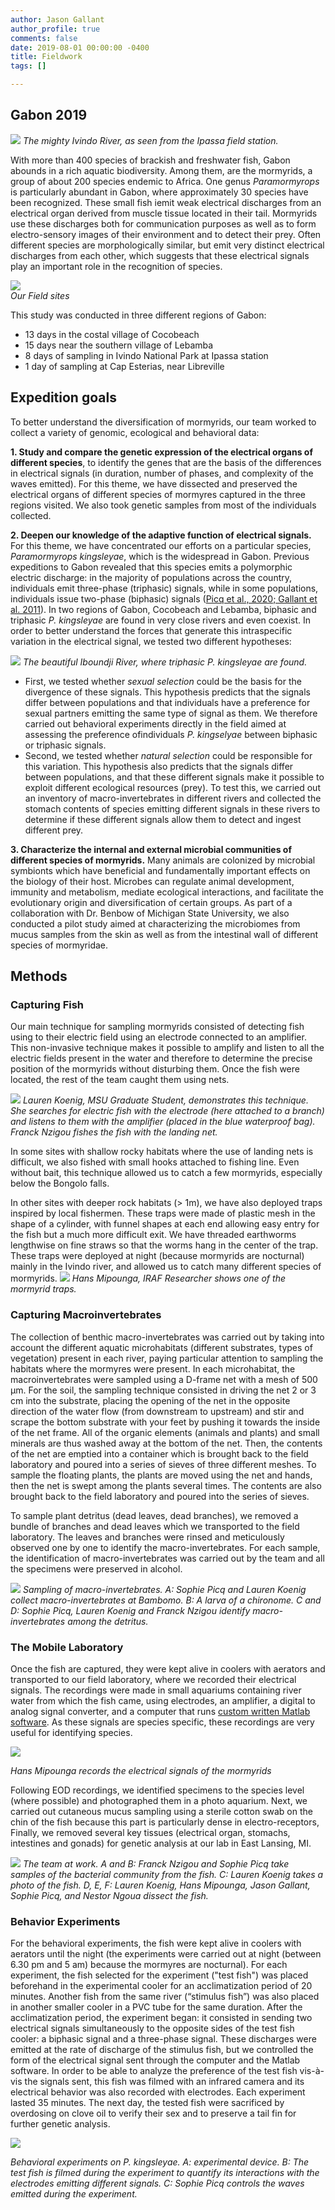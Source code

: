 ```yaml
---
author: Jason Gallant
author_profile: true
comments: false
date: 2019-08-01 00:00:00 -0400
title: Fieldwork
tags: []

---
```

## **Gabon 2019**

![](/images/makokou.jpg)
  _The mighty Ivindo River, as seen from the Ipassa field station._

With more than 400 species of brackish and freshwater fish, Gabon abounds in a rich aquatic biodiversity. Among them, are the mormyrids, a group of about 200 species endemic to Africa.  One genus _Paramormyrops_ is particularly abundant in Gabon, where approximately 30 species have been recognized. These small fish iemit weak electrical discharges from an electrical organ derived from muscle tissue located in their tail. Mormyrids use these discharges both for communication purposes as well as to form electro-sensory images of their environment and to detect their prey.  Often different species are morphologically similar, but emit very distinct electrical discharges from each other, which suggests that these electrical signals play an important role in the recognition of species.

![](/images/image004.png)  
  _Our Field sites_

This study was conducted in three different regions of Gabon:

* 13 days in the costal village of Cocobeach
* 15 days near the southern village of Lebamba
* 8 days of sampling  in Ivindo National Park at Ipassa station
* 1 day of sampling at Cap Esterias, near Libreville

## **Expedition goals**

To better understand the diversification of mormyrids, our team worked to collect a variety of genomic, ecological and behavioral data:

**1. Study and compare the genetic expression of the electrical organs of different species**, to identify the genes that are the basis of the differences in electrical signals (in duration, number of phases, and complexity of the waves emitted). For this theme, we have dissected and preserved the electrical organs of different species of mormyres captured in the three regions visited. We also took genetic samples from most of the individuals collected.

**2. Deepen our knowledge of the adaptive function of electrical signals.** For this theme, we have concentrated our efforts on a particular species, _Paramormyrops kingsleyae_, which is the  widespread in Gabon. Previous expeditions to Gabon revealed that this species emits a polymorphic electric discharge: in the majority of populations across the country, individuals emit three-phase (triphasic) signals, while in some populations, individuals issue two-phase (biphasic) signals ([Picq et al., 2020; Gallant et al. 2011](http://efish.integrativebiology.msu.edu/publications)). In two regions of Gabon, Cocobeach and Lebamba, biphasic and triphasic _P. kingsleyae_ are found in very close rivers and even coexist. In order to better understand the forces that generate this intraspecific variation in the electrical signal, we tested two different hypotheses:

![](/images/iboundji.jpg)
  _The beautiful Iboundji River, where triphasic P. kingsleyae are found._

* First, we tested whether _sexual selection_ could be the basis for the divergence of these signals. This hypothesis predicts that the signals differ between populations and that individuals have a preference for sexual partners emitting the same type of signal as them. We therefore carried out behavioral experiments directly in the field aimed at assessing the preference ofindividuals _P. kingselyae_ between biphasic or triphasic signals.
* Second, we tested whether _natural selection_ could be responsible for this variation. This hypothesis also predicts that the signals differ between populations, and that these different signals make it possible to exploit different ecological resources (prey). To test this, we carried out an inventory of macro-invertebrates in different rivers and collected the stomach contents of species emitting different signals in these rivers to determine if these different signals allow them to detect and ingest different prey.

**3. Characterize the internal and external microbial communities of different species of mormyrids.**  Many animals are colonized by microbial symbionts which have beneficial and fundamentally important effects on the biology of their host. Microbes can regulate animal development, immunity and metabolism, mediate ecological interactions, and facilitate the evolutionary origin and diversification of certain groups. As part of a collaboration with Dr. Benbow of Michigan State University, we also conducted a pilot study aimed at characterizing the microbiomes from mucus samples from the skin as well as from the intestinal wall of different species of mormyridae.

## **Methods**

### Capturing Fish

Our main technique for sampling mormyrids consisted of detecting fish using to their electric field using an electrode connected to an amplifier. This non-invasive technique makes it possible to amplify and listen to all the electric fields present in the water and therefore to determine the precise position of the mormyrids without disturbing them. Once the fish were located, the rest of the team caught them using nets.

![](/images/lk_electrofishing.jpg)
_Lauren Koenig, MSU Graduate Student, demonstrates this technique.  She searches for electric fish with the electrode (here attached to a branch) and listens to them with the amplifier (placed in the blue waterproof bag).  Franck Nzigou fishes the fish with the landing net._

In some sites with shallow rocky habitats where the use of landing nets is difficult, we also fished with small hooks attached to fishing line. Even without bait, this technique allowed us to catch a few mormyrids, especially below the Bongolo falls.

In other sites with deeper rock habitats (> 1m), we have also deployed traps inspired by local fishermen. These traps were made of plastic mesh in the shape of a cylinder, with funnel shapes at each end allowing easy entry for the fish but a much more difficult exit. We have threaded earthworms lengthwise on fine straws so that the worms hang in the center of the trap. These traps were deployed at night (because mormyrids are nocturnal) mainly in the Ivindo river, and allowed us to catch many different species of mormyrids.
![](/images/hans_fish_trap.jpg)
_Hans Mipounga, IRAF Researcher shows one of the mormyrid traps._

### Capturing Macroinvertebrates

The collection of benthic macro-invertebrates was carried out by taking into account the different aquatic microhabitats (different substrates, types of vegetation) present in each river, paying particular attention to sampling the habitats where the mormyres were present. In each microhabitat, the macroinvertebrates were sampled using a D-frame net with a mesh of 500 μm. For the soil, the sampling technique consisted in driving the net 2 or 3 cm into the substrate, placing the opening of the net in the opposite direction of the water flow (from downstream to upstream) and stir and scrape the bottom substrate with your feet by pushing it towards the inside of the net frame. All of the organic elements (animals and plants) and small minerals are thus washed away at the bottom of the net. Then, the contents of the net are emptied into a container which is brought back to the field laboratory and poured into a series of sieves of three different meshes. To sample the floating plants, the plants are moved using the net and hands, then the net is swept among the plants several times. The contents are also brought back to the field laboratory and poured into the series of sieves.

To sample plant detritus (dead leaves, dead branches), we removed a bundle of branches and dead leaves which we transported to the field laboratory. The leaves and branches were rinsed and meticulously observed one by one to identify the macro-invertebrates. For each sample, the identification of macro-invertebrates was carried out by the team and all the specimens were preserved in alcohol.

![](/images/macroinverts.jpg)
_Sampling of macro-invertebrates. A: Sophie Picq and Lauren Koenig collect macro-invertebrates at Bambomo. B: A larva of a chironome. C and D: Sophie Picq, Lauren Koenig and Franck Nzigou identify macro-invertebrates among the detritus._

### The Mobile Laboratory

Once the fish are captured, they were kept alive in coolers with aerators and transported to our field laboratory, where we recorded their electrical signals. The recordings were made in small aquariums containing river water from which the fish came, using electrodes, an amplifier, a digital to analog signal converter, and a computer that runs [custom written Matlab software](http://github.com/msuefishlab). As these signals are species specific, these recordings are very useful for identifying species.

![](/images/fieldlab_1.jpg)

_Hans Mipounga records the electrical signals of the mormyrids_

Following EOD recordings, we identified specimens to the species level (where possible) and photographed them in a photo aquarium.  Next, we carried out cutaneous mucus sampling using a sterile cotton swab on the chin of the fish because this part is particularly dense in electro-receptors, Finally, we removed several key tissues (electrical organ, stomachs, intestines and gonads) for genetic analysis at our lab in East Lansing, MI.

![](/images/methods.jpg)
_The team at work. A and B: Franck Nzigou and Sophie Picq take samples of the bacterial community from the fish. C: Lauren Koenig takes a photo of the fish. D, E, F: Lauren Koenig, Hans Mipounga, Jason Gallant, Sophie Picq, and Nestor Ngoua dissect the fish._

### Behavior Experiments

For the behavioral experiments, the fish were kept alive in coolers with aerators until the night (the experiments were carried out at night (between 6.30 pm and 5 am) because the mormyres are nocturnal). For each experiment, the fish selected for the experiment ("test fish") was placed beforehand in the experimental cooler for an acclimatization period of 20 minutes. Another fish from the same river (“stimulus fish”) was also placed in another smaller cooler in a PVC tube for the same duration. After the acclimatization period, the experiment began: it consisted in sending two electrical signals simultaneously to the opposite sides of the test fish cooler: a biphasic signal and a three-phase signal. These discharges were emitted at the rate of discharge of the stimulus fish, but we controlled the form of the electrical signal sent through the computer and the Matlab software. In order to be able to analyze the preference of the test fish vis-à-vis the signals sent, this fish was filmed with an infrared camera and its electrical behavior was also recorded with electrodes. Each experiment lasted 35 minutes. The next day, the tested fish were sacrificed by overdosing on clove oil to verify their sex and to preserve a tail fin for further genetic analysis.

![](/images/behavior.jpg)

_Behavioral experiments on P. kingsleyae. A: experimental device. B: The test fish is filmed during the experiment to quantify its interactions with the electrodes emitting different signals. C: Sophie Picq controls the waves emitted during the experiment._
